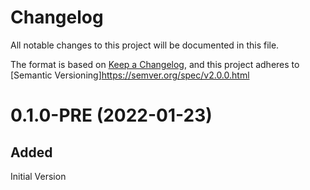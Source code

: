 <h1>Changelog</h1>
All notable changes to this project will be documented in this file.

The format is based on [Keep a Changelog](https://keepachangelog.com/en/1.0.0/), and this project adheres to [Semantic Versioning]https://semver.org/spec/v2.0.0.html

<h1>0.1.0-PRE (2022-01-23)</h1>
<h2>Added</h2>
Initial Version